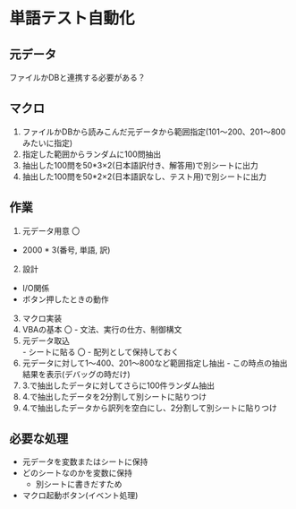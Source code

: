 
# 単語テスト自動化

## 元データ
ファイルかDBと連携する必要がある？

## マクロ
1. ファイルかDBから読みこんだ元データから範囲指定(101～200、201～800みたいに指定)
2. 指定した範囲からランダムに100問抽出
3. 抽出した100問を50*3×2(日本語訳付き、解答用)で別シートに出力
4. 抽出した100問を50*2×2(日本語訳なし、テスト用)で別シートに出力

## 作業
1. 元データ用意  〇
  - 2000 * 3(番号, 単語, 訳)
2. 設計
  - I/O関係
  - ボタン押したときの動作
3. マクロ実装
  1. VBAの基本  〇
    - 文法、実行の仕方、制御構文
  2. 元データ取込  
    - シートに貼る 〇
    - 配列として保持しておく
  3. 元データに対して1～400、201～800など範囲指定し抽出
    - この時点の抽出結果を表示(デバッグの時だけ)
  4. 3.で抽出したデータに対してさらに100件ランダム抽出
  5. 4.で抽出したデータを2分割して別シートに貼りつけ
  6. 4.で抽出したデータから訳列を空白にし、2分割して別シートに貼りつけ

## 必要な処理

- 元データを変数またはシートに保持
- どのシートなのかを変数に保持
  - 別シートに書きだすため
- マクロ起動ボタン(イベント処理)
